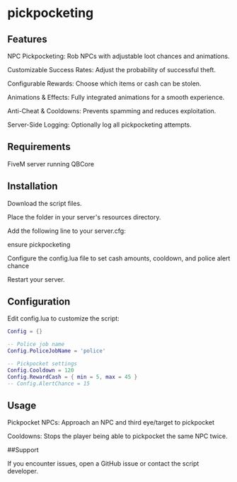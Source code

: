 # pickpocketing

## Features


NPC Pickpocketing: Rob NPCs with adjustable loot chances and animations.

Customizable Success Rates: Adjust the probability of successful theft.

Configurable Rewards: Choose which items or cash can be stolen.

Animations & Effects: Fully integrated animations for a smooth experience.

Anti-Cheat & Cooldowns: Prevents spamming and reduces exploitation.

Server-Side Logging: Optionally log all pickpocketing attempts.

## Requirements

FiveM server running QBCore

## Installation

Download the script files.

Place the folder in your server's resources directory.

Add the following line to your server.cfg:

ensure pickpocketing


Configure the config.lua file to set cash amounts, cooldown, and police alert chance

Restart your server.

## Configuration

Edit config.lua to customize the script:

```lua
Config = {}

-- Police job name
Config.PoliceJobName = 'police'

-- Pickpocket settings
Config.Cooldown = 120  
Config.RewardCash = { min = 5, max = 45 }
-- Config.AlertChance = 15  

```


## Usage

Pickpocket NPCs: Approach an NPC and third eye/target to pickpocket

Cooldowns: Stops the player being able to pickpocket the same NPC twice.

##Support

If you encounter issues, open a GitHub issue or contact the script developer.

